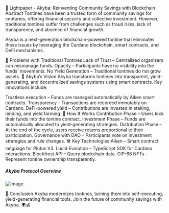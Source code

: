 📄 Lightpaper - Akyba: Reinventing Community Savings with Blockchain
Abstract
Tontines have been a trusted form of community savings for centuries, offering financial security and collective investment. However, traditional tontines suffer from challenges such as fraud risks, lack of transparency, and absence of financial growth.

Akyba is a next-generation blockchain-powered tontine that eliminates these issues by leveraging the Cardano blockchain, smart contracts, and DeFi mechanisms.

🔎 Problems with Traditional Tontines
Lack of Trust – Centralized organizers can mismanage funds.
Opacity – Participants have no visibility into the funds' movements.
No Yield Generation – Traditional tontines do not grow assets.
🌟 Akyba’s Vision
Akyba transforms tontines into transparent, yield-generating, and decentralized savings systems using smart contracts. Key innovations include:

Trustless execution – Funds are managed automatically by Aiken smart contracts.
Transparency – Transactions are recorded immutably on Cardano.
DeFi-powered yield – Contributions are invested in staking, lending, and yield farming.
🔗 How It Works
Contribution Phase – Users lock their funds into the tontine contract.
Investment Phase – Funds are automatically allocated to yield-generating strategies.
Distribution Phase – At the end of the cycle, users receive returns proportional to their participation.
Governance with DAO – Participants vote on investment strategies and rule changes.
🛠 Key Technologies
Aiken – Smart contract language for Plutus V3.
Lucid Evolution – TypeScript SDK for Cardano interactions.
Blockfrost API – Query blockchain data.
CIP-68 NFTs – Represent tontine ownership transparently.
##### Akyba Protocol Overview
![image](https://github.com/user-attachments/assets/30c4cd09-20c6-446d-b456-6a57b6e0340e)

🚀 Conclusion
Akyba modernizes tontines, turning them into self-executing, yield-generating financial tools.
Join the future of community savings with Akyba. 🌍💰
